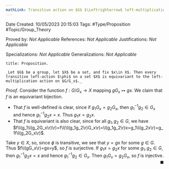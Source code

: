 ```yaml
---
mathLink: Transitive action on $G$ $\Leftrightarrow$ left-multiplication on $G/G_x$
---
```


<div class="topSpace"></div>

Date Created: 10/05/2023 20:15:03
Tags: #Type/Proposition #Topic/Group_Theory

Proved by: _Not Applicable_
References: _Not Applicable_
Justifications: _Not Applicable_

Specializations: _Not Applicable_
Generalizations: _Not Applicable_

``` ad-Proposition
title: Proposition.

_Let $G$ be a group, let $X$ be a set, and fix $x\in X$. Then every transitive left-action $\phi$ on a set $X$ is equivariant to the left-multiplication action on $G/G_x$._

```

_Proof_. Consider the function $f:G/G_x\to X$ mapping $gG_x\mapsto gx$. We claim that $f$ is an equivariant bijection.
* That $f$ is well-defined is clear, since if $g_1G_x=g_2G_x$, then $g_1^{-1}g_2\in G_x$ and hence $g_1^{-1}g_2x=x$. Thus $g_1x=g_2x$.
* That $f$ is equivariant is also clear, since for all $g_1,g_2\in G$, we have $f\l(g_1\l(g_2G_x\r)\r)=f\l(\l(g_1g_2\r)G_x\r)=\l(g_1g_2\r)x=g_1\l(g_2x\r)=g_1f\l(g_2G_x\r)$.

Take $y\in X$, so, since $\phi$ is transitive, we see that $y=gx$ for some $g\in G$. Thus $f\l(gG_x\r)=gx=y$, so $f$ is surjective. If $g_1x=g_2x$ for some $g_1,g_2\in G$, then $g_1^{-1}g_2x=x$ and hence $g_1^{-1}g_2\in G_x$. Then $g_1G_x=g_2G_x$, so $f$ is injective.<span style="float:right;">$\blacksquare$</span>
